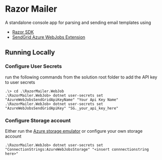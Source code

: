 # Razor Mailer

A standalone console app for parsing and sending email templates using

- [Razor SDK](https://docs.microsoft.com/en-us/aspnet/core/razor-pages/sdk?view=aspnetcore-2.2)
- [SendGrid Azure WebJobs Extension](https://www.nuget.org/packages/Microsoft.Azure.WebJobs.Extensions.SendGrid)

## Running Locally

### Configure User Secrets

run the following commands from the solution root folder to add the API key to user secrets

	.\> cd .\RazorMailer.WebJob
	.\RazorMailer.WebJob> dotnet user-secrets set "AzureWebJobsSendGridApiKeyName" "Your Api Key Name"
	.\RazorMailer.WebJob> dotnet user-secrets set "AzureWebJobsSendGridApiKey" "SG._your_api_key_here"

### Configure Storage account

Either run the [Azure storage emulator](https://docs.microsoft.com/en-us/azure/storage/common/storage-use-emulator) or configure your own storage account

	.\RazorMailer.WebJob> dotnet user-secrets set "ConnectionStrings:AzureWebJobsStorage" "<insert connnectionstring here>"